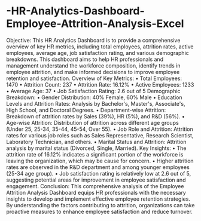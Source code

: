 # -HR-Analytics-Dashboard-Employee-Attrition-Analysis-Excel
Objective: This HR Analytics Dashboard is to provide a comprehensive overview of key HR metrics, including total employees, attrition rates, active employees, average age, job satisfaction rating, and various demographic breakdowns. This dashboard aims to help HR professionals and management understand the workforce composition, identify trends in employee attrition, and make informed decisions to improve employee retention and satisfaction.
Overview of Key Metrics:
•	Total Employees: 1470
•	Attrition Count: 237
•	Attrition Rate: 16.12%
•	Active Employees: 1233
•	Average Age: 37
•	Job Satisfaction Rating: 2.6 out of 5
Demographic Breakdown:
•	Gender Distribution: 40% Female, 60% Male
•	Education Levels and Attrition Rates: Analysis by Bachelor's, Master's, Associate's, High School, and Doctoral Degrees.
•	Department-wise Attrition: Breakdown of attrition rates by Sales (39%), HR (5%), and R&D (56%).
•	Age-wise Attrition: Distribution of attrition across different age groups (Under 25, 25-34, 35-44, 45-54, Over 55).
•	Job Role and Attrition: Attrition rates for various job roles such as Sales Representative, Research Scientist, Laboratory Technician, and others.
•	Marital Status and Attrition: Attrition analysis by marital status (Divorced, Single, Married).
Key Insights:
•	The attrition rate of 16.12% indicates a significant portion of the workforce is leaving the organization, which may be cause for concern.
•	Higher attrition rates are observed in the R&D department and among younger employees (25-34 age group).
•	Job satisfaction rating is relatively low at 2.6 out of 5, suggesting potential areas for improvement in employee satisfaction and engagement.
Conclusion:
This comprehensive analysis of the Employee Attrition Analysis Dashboard equips HR professionals with the necessary insights to develop and implement effective employee retention strategies. By understanding the factors contributing to attrition, organizations can take proactive measures to enhance employee satisfaction and reduce turnover.
